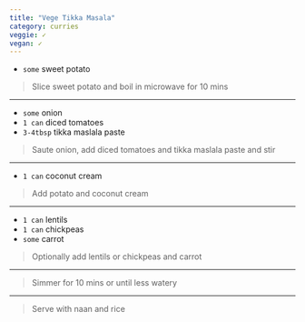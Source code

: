 ```yaml
---
title: "Vege Tikka Masala"
category: curries
veggie: ✓
vegan: ✓
---
```



* `some` sweet potato

> Slice sweet potato and boil in microwave for 10 mins

---

* `some` onion
* `1 can` diced tomatoes
* `3-4tbsp` tikka maslala paste

> Saute onion, add diced tomatoes and tikka maslala paste and stir

---

* `1 can` coconut cream

> Add potato and coconut cream

---

* `1 can` lentils
* `1 can` chickpeas
* `some` carrot

> Optionally add lentils or chickpeas and carrot

---

> Simmer for 10 mins or until less watery

---

> Serve with naan and rice

